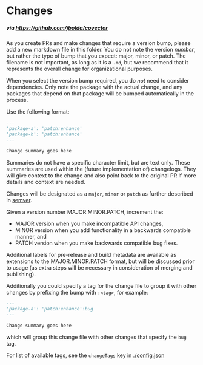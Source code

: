 # Changes

##### via https://github.com/jbolda/covector

As you create PRs and make changes that require a version bump, please add a new markdown file in this folder. You do not note the version _number_, but rather the type of bump that you expect: major, minor, or patch. The filename is not important, as long as it is a `.md`, but we recommend that it represents the overall change for organizational purposes.

When you select the version bump required, you do _not_ need to consider dependencies. Only note the package with the actual change, and any packages that depend on that package will be bumped automatically in the process.

Use the following format:

```md
---
'package-a': 'patch:enhance'
'package-b': 'patch:enhance'
---

Change summary goes here
```

Summaries do not have a specific character limit, but are text only. These summaries are used within the (future implementation of) changelogs. They will give context to the change and also point back to the original PR if more details and context are needed.

Changes will be designated as a `major`, `minor` or `patch` as further described in [semver](https://semver.org/).

Given a version number MAJOR.MINOR.PATCH, increment the:

- MAJOR version when you make incompatible API changes,
- MINOR version when you add functionality in a backwards compatible manner, and
- PATCH version when you make backwards compatible bug fixes.

Additional labels for pre-release and build metadata are available as extensions to the MAJOR.MINOR.PATCH format, but will be discussed prior to usage (as extra steps will be necessary in consideration of merging and publishing).

Additionally you could specify a tag for the change file to group it with other changes by prefixing the bump with `:<tag>`, for example:

```md
---
'package-a': 'patch:enhance':bug
---

Change summary goes here
```

which will group this change file with other changes that specify the `bug` tag.

For list of available tags, see the `changeTags` key in [./config.json](./config.json)
